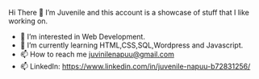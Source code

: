 
 Hi There 👋
 I’m Juvenile and this account is a showcase of stuff that I like working on.
 
- 👀 I’m interested in Web Development.
- 🌱 I’m currently learning HTML,CSS,SQL,Wordpress and Javascript.
- 📫 How to reach me juvinilenapuu@gmail.com
- 📫 LinkedIn: https://www.linkedin.com/in/juvenile-napuu-b72831256/

<!---
Juvenilenapuu/Juvenilenapuu is a ✨ special ✨ repository because its `README.md` (this file) appears on your GitHub profile.
You can click the Preview link to take a look at your changes.
--->
